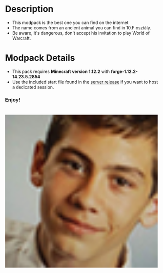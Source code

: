 # Description 

* This modpack is the best one you can find on the internet
* The name comes from an ancient animal you can find in 10.F osztály.
* Be aware, it's dangerous, don't accept his invitation to play World of Warcraft.

# Modpack Details
* This pack requires **Minecraft version 1.12.2** with **forge-1.12.2-14.23.5.2854**
* Use the included start file found in the [server release](https://google.com/) if you want to host a dedicated session.

### Enjoy!
# 
<img width="500" height="500" src="./etc/server-icon.png" align=left>